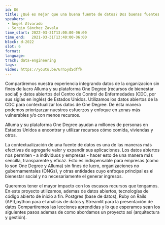 ```yaml
---
id: D6
title: ¿Qué es mejor que una buena fuente de datos? Dos buenas fuentes de datos
speakers:
 - Ángel Alvarado
 - Sergio Sánchez Zavala
time_start: 2022-03-31T13:00:00-06:00
time_end:   2021-03-31T13:40:00-06:00
block: d-2022
slot: 6
format: 
language: 
track: data-engineering
tags:
video: https://youtu.be/6rn5ydSdffk
---
```


Compartiremos nuestra experiencia integrando datos de la organizacion sin fines de lucro Alluma y su plataforma One Degree (recursos de bienestar social) y datos abiertos del Centro de Control de Enfermedades (CDC, por sus siglas en inglés) de Estados Unidos. Utilizamos los datos abiertos de la CDC para contextualizar los datos de One Degree. De ésta manera podemos priorizarzar nuestros esfuerzos y enfoque en zonas más vulnerables y/o con menos recursos. 

Alluma y su plataforma One Degree ayudan a millones de personas en Estados Unidos a encontrar y utilizar recursos cómo comida, viviendas y otros. 

La contextualización de una fuente de datos es una de las maneras más efectivas de agregarle valor y expandir sus aplicaciones. Los datos abiertos nos permiten - a individuos y empresas - hacer esto de una manera más sencilla, transparente y eficáz. Esto es indispensable para empresas (como lo son One Degree y Alluma) sin fines de lucro, organizaciones no gubernamentales (ONGs), y otras entidades cuyo enfoque principal es el bienestar social y no necesariamente el generar ingresos. 

Queremos tener el mayor impacto con los escasos recursos que tengamos. En este proyecto utilizamos, ademas de datos abiertos, tecnologías de código abierto de inicio a fin. Postgres (base de datos), Ruby on Rails (API),python para el análisis de datos y Streamlit para la presentación de datos Compartiremos las lecciones aprendidas y lo que esperamos sean los siguientes pasos ademas de como abordamos un proyecto así (arquitectura y gestión).

